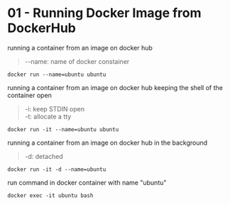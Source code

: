 # 01 - Running Docker Image from DockerHub

running a container from an image on docker hub  
> --name: name of docker constainer
```
docker run --name=ubuntu ubuntu
```


running a container from an image on docker hub keeping the shell of the container open
> -i: keep STDIN open  
> -t: allocate a tty
```
docker run -it --name=ubuntu ubuntu
```


running a container from an image on docker hub in the background
> -d: detached
```
docker run -it -d --name=ubuntu
```


run command in docker container with name "ubuntu"
```
docker exec -it ubuntu bash
```
